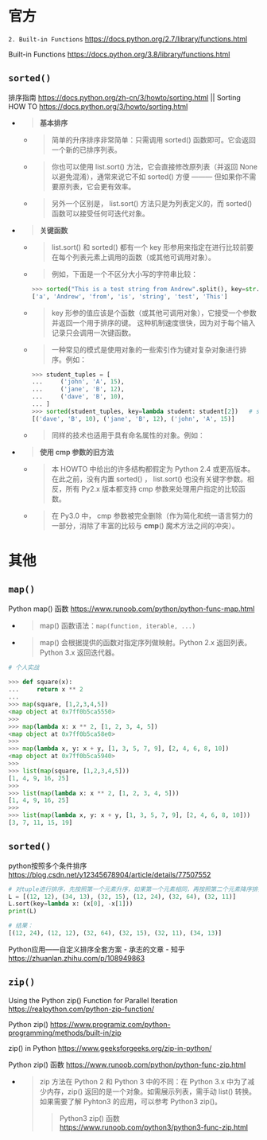 
# 官方

`2. Built-in Functions` https://docs.python.org/2.7/library/functions.html

Built-in Functions https://docs.python.org/3.8/library/functions.html

## `sorted()`

排序指南 https://docs.python.org/zh-cn/3/howto/sorting.html || Sorting HOW TO https://docs.python.org/3/howto/sorting.html
- > **基本排序**
  * > 简单的升序排序非常简单：只需调用 sorted() 函数即可。它会返回一个新的已排序列表。
  * > 你也可以使用 list.sort() 方法，它会直接修改原列表（并返回 None 以避免混淆），通常来说它不如 sorted() 方便 ——— 但如果你不需要原列表，它会更有效率。
  * > 另外一个区别是， list.sort() 方法只是为列表定义的，而 sorted() 函数可以接受任何可迭代对象。
- > **关键函数**
  * > list.sort() 和 sorted() 都有一个 key 形参用来指定在进行比较前要在每个列表元素上调用的函数（或其他可调用对象）。
  * > 例如，下面是一个不区分大小写的字符串比较：
    ```py
    >>> sorted("This is a test string from Andrew".split(), key=str.lower)
    ['a', 'Andrew', 'from', 'is', 'string', 'test', 'This']
    ```
  * > key 形参的值应该是个函数（或其他可调用对象），它接受一个参数并返回一个用于排序的键。 这种机制速度很快，因为对于每个输入记录只会调用一次键函数。
  * > 一种常见的模式是使用对象的一些索引作为键对复杂对象进行排序。例如：
    ```py
    >>> student_tuples = [
    ...     ('john', 'A', 15),
    ...     ('jane', 'B', 12),
    ...     ('dave', 'B', 10),
    ... ]
    >>> sorted(student_tuples, key=lambda student: student[2])   # sort by age
    [('dave', 'B', 10), ('jane', 'B', 12), ('john', 'A', 15)]
    ```
  * > 同样的技术也适用于具有命名属性的对象。例如：
- > **使用 cmp 参数的旧方法**
  * > 本 HOWTO 中给出的许多结构都假定为 Python 2.4 或更高版本。在此之前，没有内置 sorted() ， list.sort() 也没有关键字参数。相反，所有 Py2.x 版本都支持 cmp 参数来处理用户指定的比较函数。
  * > 在 Py3.0 中， cmp 参数被完全删除（作为简化和统一语言努力的一部分，消除了丰富的比较与 __cmp__() 魔术方法之间的冲突）。

# 其他

## `map()`

Python map() 函数 https://www.runoob.com/python/python-func-map.html
- > map() 函数语法：`map(function, iterable, ...)`
- > map() 会根据提供的函数对指定序列做映射。Python 2.x 返回列表。Python 3.x 返回迭代器。
```py
# 个人实战
 
>>> def square(x):
...     return x ** 2
... 
>>> map(square, [1,2,3,4,5])
<map object at 0x7ff0b5ca5550>
>>> 
>>> map(lambda x: x ** 2, [1, 2, 3, 4, 5])
<map object at 0x7ff0b5ca58e0>
>>> 
>>> map(lambda x, y: x + y, [1, 3, 5, 7, 9], [2, 4, 6, 8, 10])
<map object at 0x7ff0b5ca5940>
>>> 
>>> list(map(square, [1,2,3,4,5]))
[1, 4, 9, 16, 25]
>>> 
>>> list(map(lambda x: x ** 2, [1, 2, 3, 4, 5]))
[1, 4, 9, 16, 25]
>>> 
>>> list(map(lambda x, y: x + y, [1, 3, 5, 7, 9], [2, 4, 6, 8, 10]))
[3, 7, 11, 15, 19]
```

## `sorted()`

python按照多个条件排序 https://blog.csdn.net/y12345678904/article/details/77507552
```py
# 对tuple进行排序，先按照第一个元素升序，如果第一个元素相同，再按照第二个元素降序排列。
L = [(12, 12), (34, 13), (32, 15), (12, 24), (32, 64), (32, 11)]
L.sort(key=lambda x: (x[0], -x[1]))
print(L)

# 结果：
[(12, 24), (12, 12), (32, 64), (32, 15), (32, 11), (34, 13)]
```

Python应用——自定义排序全套方案 - 承志的文章 - 知乎 https://zhuanlan.zhihu.com/p/108949863

## `zip()`

Using the Python zip() Function for Parallel Iteration https://realpython.com/python-zip-function/

Python zip() https://www.programiz.com/python-programming/methods/built-in/zip

zip() in Python https://www.geeksforgeeks.org/zip-in-python/

Python zip() 函数 https://www.runoob.com/python/python-func-zip.html
- > zip 方法在 Python 2 和 Python 3 中的不同：在 Python 3.x 中为了减少内存，zip() 返回的是一个对象。如需展示列表，需手动 list() 转换。如果需要了解 Pyhton3 的应用，可以参考 Python3 zip()。
  >> Python3 zip() 函数 https://www.runoob.com/python3/python3-func-zip.html
